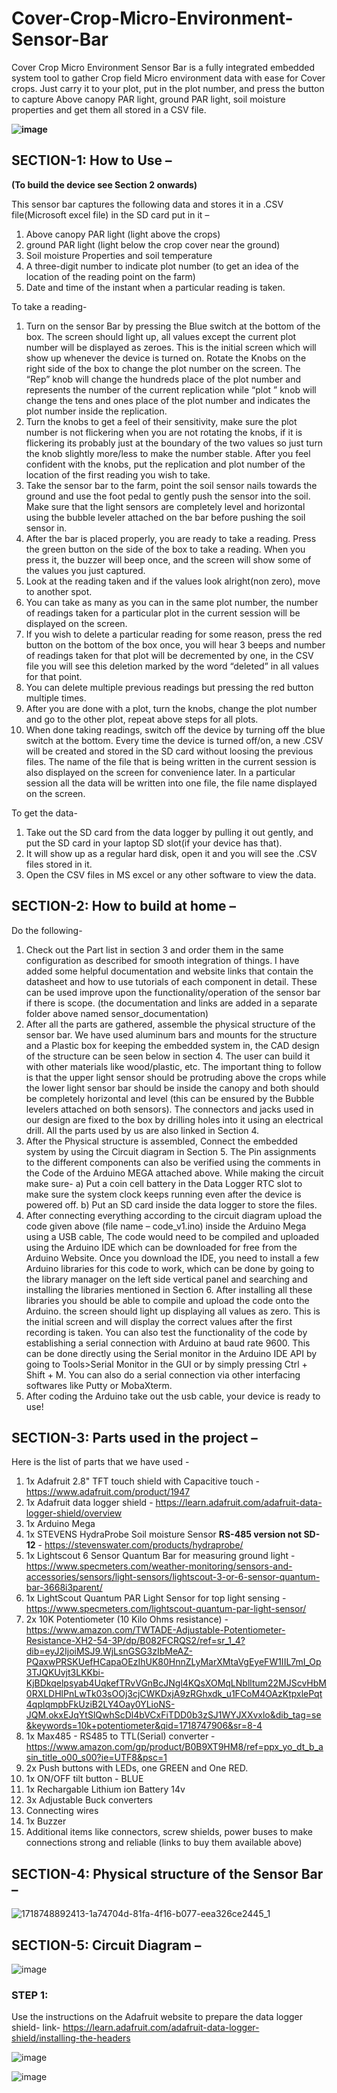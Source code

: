 # Cover-Crop-Micro-Environment-Sensor-Bar

Cover Crop Micro Environment Sensor Bar is a fully integrated embedded system tool to gather Crop field Micro environment data with ease for Cover crops. Just carry it to your plot, put in the plot number, and press the button to capture Above canopy PAR light, ground PAR light, soil moisture properties and get them all stored in a CSV file.

**![image](https://github.com/Farmers-Data-Lab/Cover-Crop-Micro-Environment-Sensor-Bar/assets/82876080/669425a2-d16d-46f3-b19b-863964cf9a30)**




## SECTION-1: How to Use –

**(To build the device see Section 2 onwards)**

This sensor bar captures the following data and stores it in a .CSV file(Microsoft excel file) in the SD card put in it –

1) Above canopy PAR light (light above the crops)
2) ground PAR light (light below the crop cover near the ground)
3) Soil moisture Properties and soil temperature
4) A three-digit number to indicate plot number (to get an idea of the location of the reading point on the farm)
5) Date and time of the instant when a particular reading is taken.

To take a reading-

1) Turn on the sensor Bar by pressing the Blue switch at the bottom of the box. The screen should light up, all values except the current plot number will be displayed as zeroes. This is the initial screen which will show up whenever the device is turned on. Rotate the Knobs on the right side of the box to change the plot number on the screen. The “Rep” knob will change the hundreds place of the plot number and represents the number of the current replication while “plot ” knob will change the tens and ones place of the plot number and indicates the plot number inside the replication. 
2) Turn the knobs to get a feel of their sensitivity, make sure the plot number is not flickering when you are not rotating the knobs, if it is flickering its probably just at the boundary of the two values so just turn the knob slightly more/less to make the number stable. After you feel confident with the knobs, put the replication and plot number of the location of the first reading you wish to take.
3) Take the sensor bar to the farm, point the soil sensor nails towards the ground and use the foot pedal to gently push the sensor into the soil. Make sure that the light sensors are completely level and horizontal using the bubble leveler attached on the bar before pushing the soil sensor in.
4) After the bar is placed properly, you are ready to take a reading. Press the green button on the side of the box to take a reading. When you press it, the buzzer will beep once, and the screen will show some of the values you just captured.
5) Look at the reading taken and if the values look alright(non zero), move to another spot.
6) You can take as many as you can in the same plot number, the number of readings taken for a particular plot in the current session will be displayed on the screen.
7) If you wish to delete a particular reading for some reason, press the red button on the bottom of the box once, you will hear 3 beeps and number of readings taken for that plot will be decremented by one, in the CSV file you will see this deletion marked by the word “deleted” in all values for that point.
8) You can delete multiple previous readings but pressing the red button multiple times.
9) After you are done with a plot, turn the knobs, change the plot number and go to the other plot, repeat above steps for all plots.
10) When done taking readings, switch off the device by turning off the blue switch at the bottom. Every time the device is turned off/on, a new .CSV will be created and stored in the SD card without loosing the previous files. The name of the file that is being written in the current session is also displayed on the screen for convenience later. In a particular session all the data will be written into one file, the file name displayed on the screen.

To get the data-

1) Take out the SD card from the data logger by pulling it out gently, and put the SD card in your laptop SD slot(if your device has that).
2) It will show up as a regular hard disk, open it and you will see the .CSV files stored in it. 
3) Open the CSV files in MS excel or any other software to view the data.

## SECTION-2:  How to build at home –

Do the following-

1) Check out the Part list in section 3 and order them in the same configuration as described for smooth integration of things. I have added some helpful documentation and website links that contain the datasheet and how to use tutorials of each component in detail. These can be used improve upon the functionality/operation of the sensor bar if there is scope. (the documentation and links are added in a separate folder above named sensor_documentation)
2) After all the parts are gathered, assemble the physical structure of the sensor bar. We have used aluminum bars and mounts for the structure and a Plastic box for keeping the embedded system in, the CAD design of the structure can be seen below in section 4. The user can build it with other materials like wood/plastic, etc. The important thing to follow is that the upper light sensor should be protruding above the crops while the lower light sensor bar should be inside the canopy and both should be completely horizontal and level (this can be ensured by the Bubble levelers attached on both sensors). The connectors and jacks used in our design are fixed to the box by drilling holes into it using an electrical drill. All the parts used by us are also linked in Section 4.  
3) After the Physical structure is assembled, Connect the embedded system by using the Circuit diagram in Section 5. The Pin assignments to the different components can also be verified using the comments in the Code of the Arduino MEGA attached above. While making the circuit make sure- a) Put a coin cell battery in the Data Logger RTC slot to make sure the system clock keeps running even after the device is powered off. b) Put an SD card inside the data logger to store the files.
4) After connecting everything according to the circuit diagram upload the code given above (file name – code\_v1.ino) inside the Arduino Mega using a USB cable, The code would need to be compiled and uploaded using the Arduino IDE which can be downloaded for free from the Arduino Website. Once you download the IDE, you need to install a few Arduino libraries for this code to work, which can be done by going to the library manager on the left side vertical panel and searching and installing the libraries mentioned in Section 6. After installing all these libraries you should be able to compile and upload the code onto the Arduino. the screen should light up displaying all values as zero. This is the initial screen and will display the correct values after the first recording is taken. You can also test the functionality of the code by establishing a serial connection with Arduino at baud rate 9600. This can be done directly using the Serial monitor in the Arduino IDE API by going to Tools>Serial Monitor in the GUI or by simply pressing Ctrl + Shift + M. You can also do a serial connection via other interfacing softwares like Putty or MobaXterm.
5) After coding the Arduino take out the usb cable, your device is ready to use!

## SECTION-3:  Parts used in the project –
Here is the list of parts that we have used - 
1) 1x Adafruit 2.8" TFT touch shield with Capacitive touch - https://www.adafruit.com/product/1947
2) 1x Adafruit data logger shield - https://learn.adafruit.com/adafruit-data-logger-shield/overview
3) 1x Arduino Mega
4) 1x STEVENS HydraProbe Soil moisture Sensor **RS-485 version not SD-12** - https://stevenswater.com/products/hydraprobe/
5) 1x Lightscout 6 Sensor Quantum Bar for measuring ground light - https://www.specmeters.com/weather-monitoring/sensors-and-accessories/sensors/light-sensors/lightscout-3-or-6-sensor-quantum-bar-3668i3parent/
6) 1x LightScout Quantum PAR Light Sensor for top light sensing - https://www.specmeters.com/lightscout-quantum-par-light-sensor/
7) 2x 10K Potentiometer (10 Kilo Ohms resistance) - https://www.amazon.com/TWTADE-Adjustable-Potentiometer-Resistance-XH2-54-3P/dp/B082FCRQS2/ref=sr_1_4?dib=eyJ2IjoiMSJ9.WjLsnGSG3zIbMeAZ-PQaxwPRSKUefHCapaOEzIhUK80HnnZLyMarXMtaVgEyeFW1IIL7mI_Op3TJQKUvjt3LKKbi-KjBDkqelpsyab4UqkefTRvVGnBcJNgl4KQsXOMqLNblltum22MJScvHbM0RXLDHlPnLwTk03sOOj3cjCWKDxjA9zRGhxdk_u1FCoM4OAzKtpxlePqt4qplqmpbFkUziB2LY4Oay0YLioNS-JQM.okxEJqYtSlQwhScDl4bVCxFiTDD0b3zSJ1WYJXXvxlo&dib_tag=se&keywords=10k+potentiometer&qid=1718747906&sr=8-4
8) 1x Max485 - RS485 to TTL(Serial) converter - https://www.amazon.com/gp/product/B0B9XT9HM8/ref=ppx_yo_dt_b_asin_title_o00_s00?ie=UTF8&psc=1
9) 2x Push buttons with LEDs, one GREEN and One RED.
10) 1x ON/OFF tilt button - BLUE
11) 1x Rechargable Lithium ion Battery 14v
12) 3x Adjustable Buck converters
13) Connecting wires
14) 1x Buzzer
15) Additional items like connectors, screw shields, power buses to make connections strong and reliable (links to buy them available above)
    
## SECTION-4:  Physical structure of the Sensor Bar –

![1718748892413-1a74704d-81fa-4f16-b077-eea326ce2445_1](https://github.com/Farmers-Data-Lab/Cover-Crop-Micro-Environment-Sensor-Bar/assets/82876080/8314e057-e6e9-4d9f-a885-58fd8c49681a)


## SECTION-5:  Circuit Diagram –
![image](https://github.com/Farmers-Data-Lab/Cover-Crop-Micro-Environment-Sensor-Bar/assets/82876080/73c5d211-8fd2-4823-8b92-77bbe895f497)



### STEP 1:
Use the instructions on the Adafruit website to prepare the data logger shield-
link- https://learn.adafruit.com/adafruit-data-logger-shield/installing-the-headers

![image](https://github.com/Farmers-Data-Lab/Cover-Crop-Micro-Environment-Sensor-Bar/assets/82876080/e7a398fe-9abf-49cf-9e57-6cdf2a57a271)

![image](https://github.com/Farmers-Data-Lab/Cover-Crop-Micro-Environment-Sensor-Bar/assets/82876080/3a989567-73ac-423d-b26a-0d109c1665d4)






